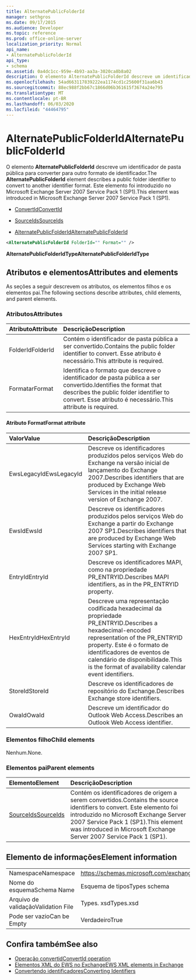 ```yaml
---
title: AlternatePublicFolderId
manager: sethgros
ms.date: 09/17/2015
ms.audience: Developer
ms.topic: reference
ms.prod: office-online-server
localization_priority: Normal
api_name:
- AlternatePublicFolderId
api_type:
- schema
ms.assetid: 0a4dc1cc-959e-4b93-aa3a-3020ca8b8a02
description: O elemento AlternatePublicFolderId descreve um identificador de pasta pública para converter para outro formato de identificador. Este elemento foi introduzido no Microsoft Exchange Server 2007 Service Pack 1 (SP1).
ms.openlocfilehash: 54ad663117839222ea1174cd1c25600f31aa6b43
ms.sourcegitcommit: 88ec988f2bb67c1866d06b361615f3674a24e795
ms.translationtype: MT
ms.contentlocale: pt-BR
ms.lasthandoff: 06/03/2020
ms.locfileid: "44464795"
---
```

# <a name="alternatepublicfolderid"></a><span data-ttu-id="6a484-104">AlternatePublicFolderId</span><span class="sxs-lookup"><span data-stu-id="6a484-104">AlternatePublicFolderId</span></span>

<span data-ttu-id="6a484-105">O elemento **AlternatePublicFolderId** descreve um identificador de pasta pública para converter para outro formato de identificador.</span><span class="sxs-lookup"><span data-stu-id="6a484-105">The **AlternatePublicFolderId** element describes a public folder identifier to convert to another identifier format.</span></span> <span data-ttu-id="6a484-106">Este elemento foi introduzido no Microsoft Exchange Server 2007 Service Pack 1 (SP1).</span><span class="sxs-lookup"><span data-stu-id="6a484-106">This element was introduced in Microsoft Exchange Server 2007 Service Pack 1 (SP1).</span></span> 
  
- [<span data-ttu-id="6a484-107">ConvertId</span><span class="sxs-lookup"><span data-stu-id="6a484-107">ConvertId</span></span>](convertid.md)
  
- [<span data-ttu-id="6a484-108">SourceIds</span><span class="sxs-lookup"><span data-stu-id="6a484-108">SourceIds</span></span>](sourceids.md)
  
- [<span data-ttu-id="6a484-109">AlternatePublicFolderId</span><span class="sxs-lookup"><span data-stu-id="6a484-109">AlternatePublicFolderId</span></span>](alternatepublicfolderid.md)
  
```xml
<AlternatePublicFolderId FolderId="" Format="" />
```

 <span data-ttu-id="6a484-110">**AlternatePublicFolderIdType**</span><span class="sxs-lookup"><span data-stu-id="6a484-110">**AlternatePublicFolderIdType**</span></span>
## <a name="attributes-and-elements"></a><span data-ttu-id="6a484-111">Atributos e elementos</span><span class="sxs-lookup"><span data-stu-id="6a484-111">Attributes and elements</span></span>

<span data-ttu-id="6a484-112">As seções a seguir descrevem os atributos, os elementos filhos e os elementos pai.</span><span class="sxs-lookup"><span data-stu-id="6a484-112">The following sections describe attributes, child elements, and parent elements.</span></span>
  
### <a name="attributes"></a><span data-ttu-id="6a484-113">Atributos</span><span class="sxs-lookup"><span data-stu-id="6a484-113">Attributes</span></span>

|<span data-ttu-id="6a484-114">**Atributo**</span><span class="sxs-lookup"><span data-stu-id="6a484-114">**Attribute**</span></span>|<span data-ttu-id="6a484-115">**Descrição**</span><span class="sxs-lookup"><span data-stu-id="6a484-115">**Description**</span></span>|
|:-----|:-----|
|<span data-ttu-id="6a484-116">FolderId</span><span class="sxs-lookup"><span data-stu-id="6a484-116">FolderId</span></span>  <br/> |<span data-ttu-id="6a484-117">Contém o identificador de pasta pública a ser convertido.</span><span class="sxs-lookup"><span data-stu-id="6a484-117">Contains the public folder identifier to convert.</span></span> <span data-ttu-id="6a484-118">Esse atributo é necessário.</span><span class="sxs-lookup"><span data-stu-id="6a484-118">This attribute is required.</span></span>  <br/> |
|<span data-ttu-id="6a484-119">Formatar</span><span class="sxs-lookup"><span data-stu-id="6a484-119">Format</span></span>  <br/> |<span data-ttu-id="6a484-120">Identifica o formato que descreve o identificador de pasta pública a ser convertido.</span><span class="sxs-lookup"><span data-stu-id="6a484-120">Identifies the format that describes the public folder identifier to convert.</span></span> <span data-ttu-id="6a484-121">Esse atributo é necessário.</span><span class="sxs-lookup"><span data-stu-id="6a484-121">This attribute is required.</span></span>  <br/> |
   
#### <a name="format-attribute"></a><span data-ttu-id="6a484-122">Atributo Format</span><span class="sxs-lookup"><span data-stu-id="6a484-122">Format attribute</span></span>

|<span data-ttu-id="6a484-123">**Valor**</span><span class="sxs-lookup"><span data-stu-id="6a484-123">**Value**</span></span>|<span data-ttu-id="6a484-124">**Descrição**</span><span class="sxs-lookup"><span data-stu-id="6a484-124">**Description**</span></span>|
|:-----|:-----|
|<span data-ttu-id="6a484-125">EwsLegacyId</span><span class="sxs-lookup"><span data-stu-id="6a484-125">EwsLegacyId</span></span>  <br/> |<span data-ttu-id="6a484-126">Descreve os identificadores produzidos pelos serviços Web do Exchange na versão inicial de lançamento do Exchange 2007.</span><span class="sxs-lookup"><span data-stu-id="6a484-126">Describes identifiers that are produced by Exchange Web Services in the initial release version of Exchange 2007.</span></span>  <br/> |
|<span data-ttu-id="6a484-127">EwsId</span><span class="sxs-lookup"><span data-stu-id="6a484-127">EwsId</span></span>  <br/> |<span data-ttu-id="6a484-128">Descreve os identificadores produzidos pelos serviços Web do Exchange a partir do Exchange 2007 SP1.</span><span class="sxs-lookup"><span data-stu-id="6a484-128">Describes identifiers that are produced by Exchange Web Services starting with Exchange 2007 SP1.</span></span>  <br/> |
|<span data-ttu-id="6a484-129">EntryId</span><span class="sxs-lookup"><span data-stu-id="6a484-129">EntryId</span></span>  <br/> |<span data-ttu-id="6a484-130">Descreve os identificadores MAPI, como na propriedade PR_ENTRYID.</span><span class="sxs-lookup"><span data-stu-id="6a484-130">Describes MAPI identifiers, as in the PR_ENTRYID property.</span></span>  <br/> |
|<span data-ttu-id="6a484-131">HexEntryId</span><span class="sxs-lookup"><span data-stu-id="6a484-131">HexEntryId</span></span>  <br/> |<span data-ttu-id="6a484-132">Descreve uma representação codificada hexadecimal da propriedade PR_ENTRYID.</span><span class="sxs-lookup"><span data-stu-id="6a484-132">Describes a hexadecimal-encoded representation of the PR_ENTRYID property.</span></span> <span data-ttu-id="6a484-133">Este é o formato de identificadores de eventos de calendário de disponibilidade.</span><span class="sxs-lookup"><span data-stu-id="6a484-133">This is the format of availability calendar event identifiers.</span></span>  <br/> |
|<span data-ttu-id="6a484-134">StoreId</span><span class="sxs-lookup"><span data-stu-id="6a484-134">StoreId</span></span>  <br/> |<span data-ttu-id="6a484-135">Descreve os identificadores de repositório do Exchange.</span><span class="sxs-lookup"><span data-stu-id="6a484-135">Describes Exchange store identifiers.</span></span>  <br/> |
|<span data-ttu-id="6a484-136">OwaId</span><span class="sxs-lookup"><span data-stu-id="6a484-136">OwaId</span></span>  <br/> |<span data-ttu-id="6a484-137">Descreve um identificador do Outlook Web Access.</span><span class="sxs-lookup"><span data-stu-id="6a484-137">Describes an Outlook Web Access identifier.</span></span>  <br/> |
   
### <a name="child-elements"></a><span data-ttu-id="6a484-138">Elementos filho</span><span class="sxs-lookup"><span data-stu-id="6a484-138">Child elements</span></span>

<span data-ttu-id="6a484-139">Nenhum.</span><span class="sxs-lookup"><span data-stu-id="6a484-139">None.</span></span>
  
### <a name="parent-elements"></a><span data-ttu-id="6a484-140">Elementos pai</span><span class="sxs-lookup"><span data-stu-id="6a484-140">Parent elements</span></span>

|<span data-ttu-id="6a484-141">**Elemento**</span><span class="sxs-lookup"><span data-stu-id="6a484-141">**Element**</span></span>|<span data-ttu-id="6a484-142">**Descrição**</span><span class="sxs-lookup"><span data-stu-id="6a484-142">**Description**</span></span>|
|:-----|:-----|
|[<span data-ttu-id="6a484-143">SourceIds</span><span class="sxs-lookup"><span data-stu-id="6a484-143">SourceIds</span></span>](sourceids.md) <br/> |<span data-ttu-id="6a484-144">Contém os identificadores de origem a serem convertidos.</span><span class="sxs-lookup"><span data-stu-id="6a484-144">Contains the source identifiers to convert.</span></span> <span data-ttu-id="6a484-145">Este elemento foi introduzido no Microsoft Exchange Server 2007 Service Pack 1 (SP1).</span><span class="sxs-lookup"><span data-stu-id="6a484-145">This element was introduced in Microsoft Exchange Server 2007 Service Pack 1 (SP1).</span></span>  <br/> |
   
## <a name="element-information"></a><span data-ttu-id="6a484-146">Elemento de informações</span><span class="sxs-lookup"><span data-stu-id="6a484-146">Element information</span></span>

|||
|:-----|:-----|
|<span data-ttu-id="6a484-147">Namespace</span><span class="sxs-lookup"><span data-stu-id="6a484-147">Namespace</span></span>  <br/> |https://schemas.microsoft.com/exchange/services/2006/types  <br/> |
|<span data-ttu-id="6a484-148">Nome do esquema</span><span class="sxs-lookup"><span data-stu-id="6a484-148">Schema Name</span></span>  <br/> |<span data-ttu-id="6a484-149">Esquema de tipos</span><span class="sxs-lookup"><span data-stu-id="6a484-149">Types schema</span></span>  <br/> |
|<span data-ttu-id="6a484-150">Arquivo de validação</span><span class="sxs-lookup"><span data-stu-id="6a484-150">Validation File</span></span>  <br/> |<span data-ttu-id="6a484-151">Types. xsd</span><span class="sxs-lookup"><span data-stu-id="6a484-151">Types.xsd</span></span>  <br/> |
|<span data-ttu-id="6a484-152">Pode ser vazio</span><span class="sxs-lookup"><span data-stu-id="6a484-152">Can be Empty</span></span>  <br/> |<span data-ttu-id="6a484-153">Verdadeiro</span><span class="sxs-lookup"><span data-stu-id="6a484-153">True</span></span>  <br/> |
   
## <a name="see-also"></a><span data-ttu-id="6a484-154">Confira também</span><span class="sxs-lookup"><span data-stu-id="6a484-154">See also</span></span>

- [<span data-ttu-id="6a484-155">Operação convertid</span><span class="sxs-lookup"><span data-stu-id="6a484-155">ConvertId operation</span></span>](convertid-operation.md)
- [<span data-ttu-id="6a484-156">Elementos XML do EWS no Exchange</span><span class="sxs-lookup"><span data-stu-id="6a484-156">EWS XML elements in Exchange</span></span>](ews-xml-elements-in-exchange.md)
- [<span data-ttu-id="6a484-157">Convertendo identificadores</span><span class="sxs-lookup"><span data-stu-id="6a484-157">Converting Identifiers</span></span>](https://msdn.microsoft.com/library/a5391746-b6ef-4f48-8fc8-8255258651aa%28Office.15%29.aspx)

